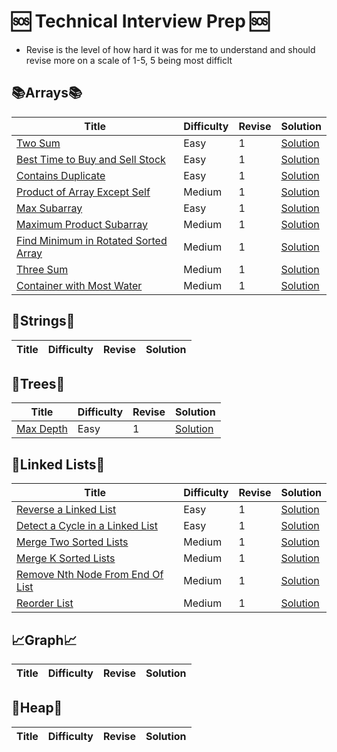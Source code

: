 # 🆘 Technical Interview Prep 🆘

- Revise is the level of how hard it was for me to understand and should revise more on a scale of 1-5, 5 being most difficlt

## 📚Arrays📚

| Title                                                                                                       | Difficulty | Revise | Solution                                   |
| ----------------------------------------------------------------------------------------------------------- | ---------- | ------ | ------------------------------------------ |
| [Two Sum](https://leetcode.com/problems/two-sum/)                                                           | Easy       | 1      | [Solution](Solutions/Two_Sum.py)           |
| [Best Time to Buy and Sell Stock](https://leetcode.com/problems/best-time-to-buy-and-sell-stock/)           | Easy       | 1      | [Solution](Solutions/Stock.py)             |
| [Contains Duplicate](https://leetcode.com/problems/contains-duplicate/)                                     | Easy       | 1      | [Solution](Solutions/Contains_Dup.py)      |
| [Product of Array Except Self](https://leetcode.com/problems/product-of-array-except-self/)                 | Medium     | 1      | [Solution](Solutions/Product_Array.py)     |
| [Max Subarray](https://leetcode.com/problems/maximum-subarray/)                                             | Easy       | 1      | [Solution](Solutions/Max_Subarray.py)      |
| [Maximum Product Subarray](https://leetcode.com/problems/maximum-product-subarray/)                         | Medium     | 1      | [Solution](Solutions/Max_Prod_Subarray.py) |
| [Find Minimum in Rotated Sorted Array](https://leetcode.com/problems/find-minimum-in-rotated-sorted-array/) | Medium     | 1      | [Solution](Solutions/Min_Rot_Array.py)     |
| [Three Sum](https://leetcode.com/problems/3sum/)                                                            | Medium     | 1      | [Solution](Solutions/Three_Sum.py)         |
| [Container with Most Water](https://leetcode.com/problems/container-with-most-water/)                       | Medium     | 1      | [Solution](Solutions/Water.py)             |

## 🧵Strings🧵

| Title | Difficulty | Revise | Solution |
| ----- | ---------- | ------ | -------- |


## 🌲Trees🌲

| Title                                                                    | Difficulty | Revise | Solution                           |
| ------------------------------------------------------------------------ | ---------- | ------ | ---------------------------------- |
| [Max Depth](https://leetcode.com/problems/maximum-depth-of-binary-tree/) | Easy       | 1      | [Solution](Solutions/Max_Depth.py) |

## 🔗Linked Lists🔗

| Title                                                                                               | Difficulty | Revise | Solution                               |
| --------------------------------------------------------------------------------------------------- | ---------- | ------ | -------------------------------------- |
| [Reverse a Linked List](https://leetcode.com/problems/reverse-linked-list/)                         | Easy       | 1      | [Solution](Solutions/Reverse_LL.py)    |
| [Detect a Cycle in a Linked List](https://leetcode.com/problems/linked-list-cycle/)                 | Easy       | 1      | [Solution](Solutions/Cycle_LL.py)      |
| [Merge Two Sorted Lists](https://leetcode.com/problems/merge-two-sorted-lists/)                     | Medium     | 1      | [Solution](Solutions/Merge_Two_LL.py)  |
| [Merge K Sorted Lists](https://leetcode.com/problems/merge-k-sorted-lists/)                         | Medium     | 1      | [Solution](Solutions/Merge_K_LL.py)    |
| [Remove Nth Node From End Of List](https://leetcode.com/problems/remove-nth-node-from-end-of-list/) | Medium     | 1      | [Solution](Solutions/Remove_Nth_LL.py) |
| [Reorder List](https://leetcode.com/problems/reorder-list/)                                         | Medium     | 1      | [Solution](Solutions/Reorder_List.py)  |

## 📈Graph📈

| Title | Difficulty | Revise | Solution |
| ----- | ---------- | ------ | -------- |


## 🔎Heap🔎

| Title | Difficulty | Revise | Solution |
| ----- | ---------- | ------ | -------- |

